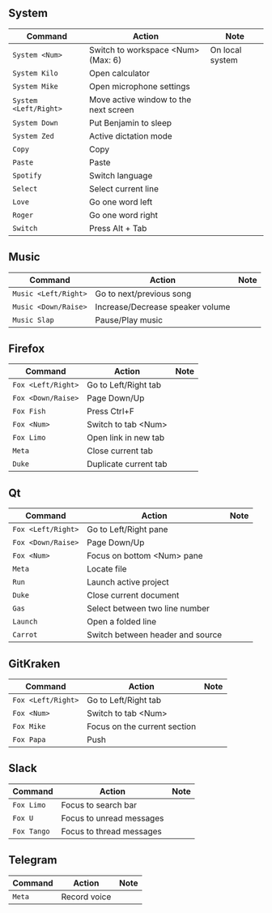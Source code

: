 ## System

| Command               | Action                                | Note            |
| --------------------- | ------------------------------------- | --------------- |
| `System <Num>`        | Switch to workspace <Num\> (Max: 6)   | On local system |
| `System Kilo`         | Open calculator                       |                 |
| `System Mike`         | Open microphone settings              |                 |
| `System <Left/Right>` | Move active window to the next screen |                 |
| `System Down`         | Put Benjamin to sleep                 |                 |
| `System Zed`          | Active dictation mode                 |                 |
| `Copy`                | Copy                                  |                 |
| `Paste`               | Paste                                 |                 |
| `Spotify`             | Switch language                       |                 |
| `Select`              | Select current line                   |                 |
| `Love`                | Go one word left                      |                 |
| `Roger`               | Go one word right                     |                 |
| `Switch`              | Press Alt + Tab                       |                 |

## Music

| Command              | Action                           | Note |
| -------------------- | -------------------------------- | ---- |
| `Music <Left/Right>` | Go to next/previous song         |      |
| `Music <Down/Raise>` | Increase/Decrease speaker volume |      |
| `Music Slap`         | Pause/Play music                 |      |

## Firefox

| Command            | Action                | Note |
| ------------------ | --------------------- | ---- |
| `Fox <Left/Right>` | Go to Left/Right tab  |      |
| `Fox <Down/Raise>` | Page Down/Up          |      |
| `Fox Fish`         | Press Ctrl+F          |      |
| `Fox <Num>`        | Switch to tab <Num\>  |      |
| `Fox Limo`         | Open link in new tab  |      |
| `Meta`             | Close current tab     |      |
| `Duke`             | Duplicate current tab |      |

## Qt

| Command            | Action                           | Note |
| ------------------ | -------------------------------- | ---- |
| `Fox <Left/Right>` | Go to Left/Right pane            |      |
| `Fox <Down/Raise>` | Page Down/Up                     |      |
| `Fox <Num>`        | Focus on bottom <Num\> pane      |      |
| `Meta`             | Locate file                      |      |
| `Run`              | Launch active project            |      |
| `Duke`             | Close current document           |      |
| `Gas`              | Select between two line number   |      |
| `Launch`           | Open a folded line               |      |
| `Carrot`           | Switch between header and source |      |

## GitKraken

| Command            | Action                       | Note |
| ------------------ | ---------------------------- | ---- |
| `Fox <Left/Right>` | Go to Left/Right tab         |      |
| `Fox <Num>`        | Switch to tab <Num\>         |      |
| `Fox Mike`         | Focus on the current section |      |
| `Fox Papa`         | Push                         |      |

## Slack

| Command     | Action                   | Note |
| ----------- | ------------------------ | ---- |
| `Fox Limo`  | Focus to search bar      |      |
| `Fox U`     | Focus to unread messages |      |
| `Fox Tango` | Focus to thread messages |      |

## Telegram

| Command | Action       | Note |
| ------- | ------------ | ---- |
| `Meta`  | Record voice |      |

